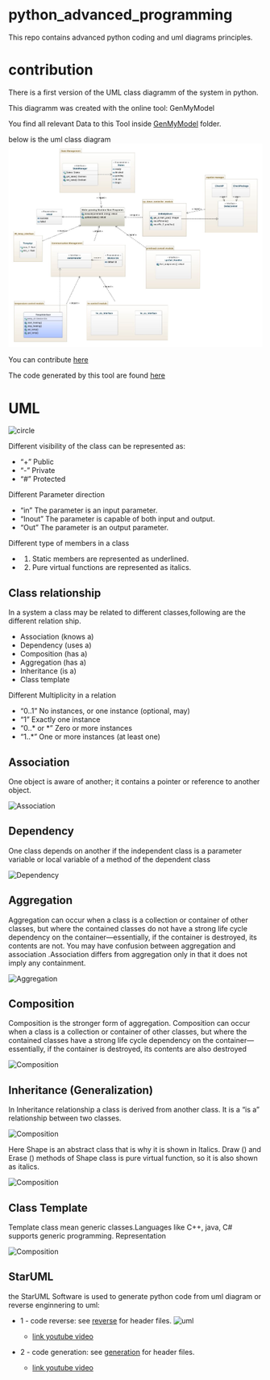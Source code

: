 # python_advanced_programming

This repo contains advanced python coding and uml diagrams principles.


# contribution

There is a first version of the UML class diagramm of the system in python. 

This diagramm was created with the online tool:  GenMyModel

You find all relevant Data to this Tool inside [GenMyModel](https://app.genmymodel.com/api/dictionary/projects/_cGFRUGyMEeyzq6ra3GZCdA) folder.

below is the uml class diagram  ![representation](GenMyModel\machine_class_diagram.jpg)


You can contribute [here](https://app.genmymodel.com/api/dictionary/projects/_cGFRUGyMEeyzq6ra3GZCdA)

The code generated by this tool are found [here](GenMyModel/Machine_model)
# UML 

![circle](https://cppcodetips.files.wordpress.com/2013/12/class_diagram_sample.png)

Different visibility of the class can be represented as:

* “+” Public
* “-” Private
* “#” Protected

Different Parameter direction
* “in”           The parameter is an input parameter.
* “Inout”    The parameter is capable of both input and output.
* “Out”        The parameter is an output parameter.

Different type of members in a class
* 1) Static members are represented as underlined.
* 2) Pure virtual functions are represented as italics.

## Class relationship

In a system a class may be related to different classes,following are the different relation ship.

* Association (knows a)
* Dependency (uses a)
* Composition (has a)
* Aggregation (has a)
*  Inheritance (is a)
*  Class template

Different Multiplicity in a relation
* “0..1”            No instances, or one instance (optional, may)
* “1”                  Exactly one instance
* “0..* or *”    Zero or more instances
* “1..*”              One or more instances (at least one)

## Association
One object is aware of another; it contains a pointer or reference to another object.

![Association](https://cppcodetips.files.wordpress.com/2013/12/association_class_diagram.png)

## Dependency
One class depends on another if the independent class is a parameter variable or local variable of a method of the dependent class

![Dependency](https://cppcodetips.files.wordpress.com/2013/12/class_diagram_dependency.png)


## Aggregation
Aggregation can occur when a class is a collection or container of other classes, but where the contained classes do not have a strong life cycle dependency on the container—essentially, if the container is destroyed, its contents are not. You may have confusion between aggregation and association .Association differs from aggregation only in that it does not imply any containment.

![Aggregation](https://cppcodetips.files.wordpress.com/2013/12/class_diagram_aggregation.png)

## Composition
Composition is the stronger form of aggregation. Composition can occur when a class is a collection or container of other classes, but where the contained classes have a strong life cycle dependency on the container—essentially, if the container is destroyed, its contents are also destroyed

![Composition](https://cppcodetips.files.wordpress.com/2013/12/class_diagram_composition.png)

## Inheritance (Generalization)
In Inheritance relationship a class is derived from another class. It is a “is a” relationship between two classes.

![Composition](https://cppcodetips.files.wordpress.com/2013/12/class_diagram_inheritance.png)


Here Shape is an abstract class that is why it is shown in Italics. Draw () and Erase () methods of Shape class is pure virtual function, so it is also shown as italics.

![Composition](https://cppcodetips.files.wordpress.com/2013/12/class_diagram_inheritance_2.png)

## Class Template
Template class mean generic classes.Languages like C++, java, C# supports generic programming.
Representation

![Composition](https://cppcodetips.files.wordpress.com/2013/12/class_diagram_template.png)


## StarUML

the StarUML Software is used to generate python code from uml diagram or reverse enginnering to uml:

* 1 - code reverse: see [reverse](UML/reverse/) for header files.
![uml](UML/reverse/Model.jpg)

    * [link youtube video](https://www.youtube.com/watch?v=vOxfUvgokaU&list=PLlvXsDYdI5UMKq6biezQ-S_T--NUaBgM6&index=3)

* 2 - code generation: see [generation](UML/generation/) for header files.

   * [link youtube video](https://www.youtube.com/watch?v=P-T1Kw78Yh0)

